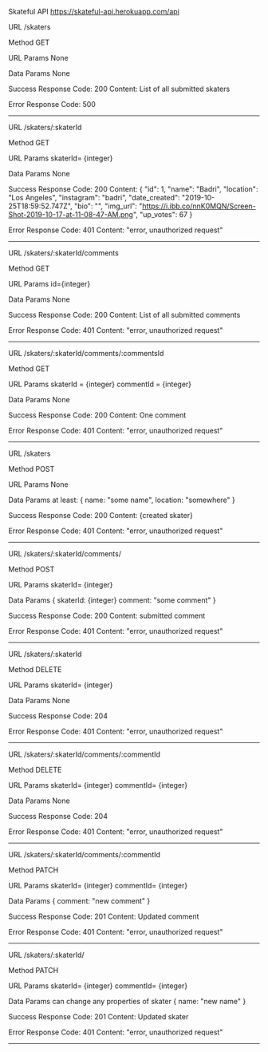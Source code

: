 Skateful API
https://skateful-api.herokuapp.com/api

URL
/skaters

Method
GET

URL Params
None

Data Params
None

Success Response
Code: 200
Content: List of all submitted skaters

Error Response 
Code: 500
______________________________

URL
/skaters/:skaterId

Method
GET

URL Params
skaterId= {integer}

Data Params
None

Success Response
Code: 200
Content: {
        "id": 1,
        "name": "Badri",
        "location": "Los Angeles",
        "instagram": "badri",
        "date_created": "2019-10-25T18:59:52.747Z",
        "bio": "",
        "img_url": "https://i.ibb.co/nnK0MQN/Screen-Shot-2019-10-17-at-11-08-47-AM.png",
        "up_votes": 67
    }

Error Response 
Code: 401
Content: "error, unauthorized request"
______________________________

URL
/skaters/:skaterId/comments

Method
GET

URL Params
id={integer}

Data Params
None

Success Response
Code: 200
Content: List of all submitted comments

Error Response 
Code: 401
Content: "error, unauthorized request"
______________________________

URL
/skaters/:skaterId/comments/:commentsId

Method
GET

URL Params
skaterId = {integer}
commentId = {integer}

Data Params
None

Success Response
Code: 200
Content: One comment

Error Response 
Code: 401
Content: "error, unauthorized request"
______________________________

URL
/skaters

Method
POST

URL Params
None

Data Params
at least: 
  { 
  name: "some name",
  location: "somewhere"
  }
  

Success Response
Code: 200
Content: {created skater}

Error Response 
Code: 401
Content: "error, unauthorized request"
______________________________

URL
/skaters/:skaterId/comments/

Method
POST

URL Params
skaterId= {integer}

Data Params
{ 
skaterId: {integer}
comment: "some comment"
}

Success Response
Code: 200
Content: submitted comment

Error Response 
Code: 401
Content: "error, unauthorized request"
______________________________

URL
/skaters/:skaterId

Method
DELETE

URL Params
skaterId= {integer}

Data Params
None

Success Response
Code: 204

Error Response 
Code: 401
Content: "error, unauthorized request"
______________________________

URL
/skaters/:skaterId/comments/:commentId

Method
DELETE

URL Params
skaterId= {integer}
commentId= {integer}

Data Params
None

Success Response
Code: 204

Error Response 
Code: 401
Content: "error, unauthorized request"
______________________________

URL
/skaters/:skaterId/comments/:commentId

Method
PATCH

URL Params
skaterId= {integer}
commentId= {integer}

Data Params
{ comment: "new comment" }

Success Response
Code: 201
Content: Updated comment

Error Response 
Code: 401
Content: "error, unauthorized request"
______________________________

URL
/skaters/:skaterId/

Method
PATCH

URL Params
skaterId= {integer}
commentId= {integer}

Data Params
can change any properties of skater
{ name: "new name" }

Success Response
Code: 201
Content: Updated skater

Error Response 
Code: 401
Content: "error, unauthorized request"
______________________________
